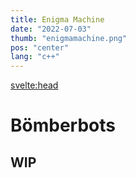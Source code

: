 ```yaml
---
title: Enigma Machine
date: "2022-07-03"
thumb: "enigmamachine.png"
pos: "center"
lang: "c++"
---
```


<script>
    import MDVideo from "$components/MDVideo.svelte"
    import Collapse from "$components/Collapse.svelte";
</script>

<svelte:head>
<title>DavidB | Bomberbots</title>
</svelte:head>

# Bömberbots
<section>

## WIP

</section>